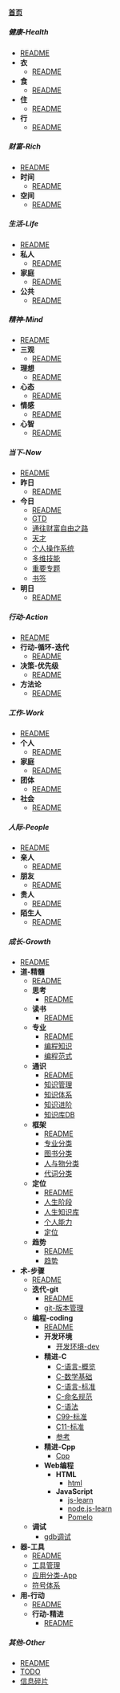 
#### [首页](?file=home-首页)

##### 健康-Health
- [README](?file=01-健康-Health/00-README "README")
- **衣**
    - [README](?file=01-健康-Health/01-衣/00-README "README")
- **食**
    - [README](?file=01-健康-Health/02-食/00-README "README")
- **住**
    - [README](?file=01-健康-Health/03-住/00-README "README")
- **行**
    - [README](?file=01-健康-Health/04-行/00-README "README")

##### 财富-Rich
- [README](?file=02-财富-Rich/00-README "README")
- **时间**
    - [README](?file=02-财富-Rich/01-时间/00-README "README")
- **空间**
    - [README](?file=02-财富-Rich/02-空间/00-README "README")

##### 生活-Life
- [README](?file=03-生活-Life/00-README "README")
- **私人**
    - [README](?file=03-生活-Life/01-私人/00-README "README")
- **家庭**
    - [README](?file=03-生活-Life/02-家庭/00-README "README")
- **公共**
    - [README](?file=03-生活-Life/03-公共/00-README "README")

##### 精神-Mind
- [README](?file=04-精神-Mind/00-README "README")
- **三观**
    - [README](?file=04-精神-Mind/01-三观/00-README "README")
- **理想**
    - [README](?file=04-精神-Mind/02-理想/00-README "README")
- **心态**
    - [README](?file=04-精神-Mind/03-心态/00-README "README")
- **情感**
    - [README](?file=04-精神-Mind/04-情感/00-README "README")
- **心智**
    - [README](?file=04-精神-Mind/05-心智/00-README "README")

##### 当下-Now
- [README](?file=05-当下-Now/00-README "README")
- **昨日**
    - [README](?file=05-当下-Now/01-昨日/00-README "README")
- **今日**
    - [README](?file=05-当下-Now/02-今日/00-README "README")
    - [GTD](?file=05-当下-Now/02-今日/01-GTD "GTD")
    - [通往财富自由之路](?file=05-当下-Now/02-今日/02-通往财富自由之路 "通往财富自由之路")
    - [天才](?file=05-当下-Now/02-今日/03-天才 "天才")
    - [个人操作系统](?file=05-当下-Now/02-今日/04-个人操作系统 "个人操作系统")
    - [多维技能](?file=05-当下-Now/02-今日/05-多维技能 "多维技能")
    - [重要专题](?file=05-当下-Now/02-今日/06-重要专题 "重要专题")
    - [书签](?file=05-当下-Now/02-今日/07-书签 "书签")
- **明日**
    - [README](?file=05-当下-Now/03-明日/00-README "README")

##### 行动-Action
- [README](?file=06-行动-Action/00-README "README")
- **行动-循环-迭代**
    - [README](?file=06-行动-Action/01-行动-循环-迭代/00-README "README")
- **决策-优先级**
    - [README](?file=06-行动-Action/02-决策-优先级/00-README "README")
- **方法论**
    - [README](?file=06-行动-Action/03-方法论/00-README "README")

##### 工作-Work
- [README](?file=07-工作-Work/00-README "README")
- **个人**
    - [README](?file=07-工作-Work/01-个人/00-README "README")
- **家庭**
    - [README](?file=07-工作-Work/02-家庭/00-README "README")
- **团体**
    - [README](?file=07-工作-Work/03-团体/00-README "README")
- **社会**
    - [README](?file=07-工作-Work/04-社会/00-README "README")

##### 人际-People
- [README](?file=08-人际-People/00-README "README")
- **亲人**
    - [README](?file=08-人际-People/01-亲人/00-README "README")
- **朋友**
    - [README](?file=08-人际-People/02-朋友/00-README "README")
- **贵人**
    - [README](?file=08-人际-People/03-贵人/00-README "README")
- **陌生人**
    - [README](?file=08-人际-People/04-陌生人/00-README "README")

##### 成长-Growth
- [README](?file=09-成长-Growth/00-README "README")
- **道-精髓**
    - [README](?file=09-成长-Growth/01-道-精髓/00-README "README")
    - **思考**
        - [README](?file=09-成长-Growth/01-道-精髓/01-思考/00-README "README")
    - **读书**
        - [README](?file=09-成长-Growth/01-道-精髓/02-读书/00-README "README")
    - **专业**
        - [README](?file=09-成长-Growth/01-道-精髓/03-专业/00-README "README")
        - [编程知识](?file=09-成长-Growth/01-道-精髓/03-专业/01-编程知识 "编程知识")
        - [编程范式](?file=09-成长-Growth/01-道-精髓/03-专业/02-编程范式 "编程范式")
    - **通识**
        - [README](?file=09-成长-Growth/01-道-精髓/04-通识/00-README "README")
        - [知识管理](?file=09-成长-Growth/01-道-精髓/04-通识/01-知识管理 "知识管理")
        - [知识体系](?file=09-成长-Growth/01-道-精髓/04-通识/02-知识体系 "知识体系")
        - [知识进阶](?file=09-成长-Growth/01-道-精髓/04-通识/03-知识进阶 "知识进阶")
        - [知识库DB](?file=09-成长-Growth/01-道-精髓/04-通识/04-知识库DB "知识库DB")
    - **框架**
        - [README](?file=09-成长-Growth/01-道-精髓/05-框架/00-README "README")
        - [专业分类](?file=09-成长-Growth/01-道-精髓/05-框架/01-专业分类 "专业分类")
        - [图书分类](?file=09-成长-Growth/01-道-精髓/05-框架/02-图书分类 "图书分类")
        - [人与物分类](?file=09-成长-Growth/01-道-精髓/05-框架/03-人与物分类 "人与物分类")
        - [代词分类](?file=09-成长-Growth/01-道-精髓/05-框架/04-代词分类 "代词分类")
    - **定位**
        - [README](?file=09-成长-Growth/01-道-精髓/06-定位/00-README "README")
        - [人生阶段](?file=09-成长-Growth/01-道-精髓/06-定位/01-人生阶段 "人生阶段")
        - [人生知识库](?file=09-成长-Growth/01-道-精髓/06-定位/02-人生知识库 "人生知识库")
        - [个人能力](?file=09-成长-Growth/01-道-精髓/06-定位/03-个人能力 "个人能力")
        - [定位](?file=09-成长-Growth/01-道-精髓/06-定位/04-定位 "定位")
    - **趋势**
        - [README](?file=09-成长-Growth/01-道-精髓/07-趋势/00-README "README")
        - [趋势](?file=09-成长-Growth/01-道-精髓/07-趋势/01-趋势 "趋势")
- **术-步骤**
    - [README](?file=09-成长-Growth/02-术-步骤/00-README "README")
    - **迭代-git**
        - [README](?file=09-成长-Growth/02-术-步骤/01-迭代-git/00-README "README")
        - [git-版本管理](?file=09-成长-Growth/02-术-步骤/01-迭代-git/01-git-版本管理 "git-版本管理")
    - **编程-coding**
        - [README](?file=09-成长-Growth/02-术-步骤/02-编程-coding/00-README "README")
        - **开发环境**
            - [开发环境-dev](?file=09-成长-Growth/02-术-步骤/02-编程-coding/01-开发环境/01-开发环境-dev "开发环境-dev")
        - **精进-C**
            - [C-语言-概览](?file=09-成长-Growth/02-术-步骤/02-编程-coding/02-精进-C/00-C-语言-概览 "C-语言-概览")
            - [C-数学基础](?file=09-成长-Growth/02-术-步骤/02-编程-coding/02-精进-C/01-C-数学基础 "C-数学基础")
            - [C-语言-标准](?file=09-成长-Growth/02-术-步骤/02-编程-coding/02-精进-C/02-C-语言-标准 "C-语言-标准")
            - [C-命名规范](?file=09-成长-Growth/02-术-步骤/02-编程-coding/02-精进-C/03-C-命名规范 "C-命名规范")
            - [C-语法](?file=09-成长-Growth/02-术-步骤/02-编程-coding/02-精进-C/04-C-语法 "C-语法")
            - [C99-标准](?file=09-成长-Growth/02-术-步骤/02-编程-coding/02-精进-C/05-C99-标准 "C99-标准")
            - [C11-标准](?file=09-成长-Growth/02-术-步骤/02-编程-coding/02-精进-C/06-C11-标准 "C11-标准")
            - [参考](?file=09-成长-Growth/02-术-步骤/02-编程-coding/02-精进-C/07-参考 "参考")
        - **精进-Cpp**
            - [Cpp](?file=09-成长-Growth/02-术-步骤/02-编程-coding/03-精进-Cpp/01-Cpp "Cpp")
        - **Web编程**
            - **HTML**
                - [html](?file=09-成长-Growth/02-术-步骤/02-编程-coding/04-Web编程/01-HTML/01-html "html")
            - **JavaScript**
                - [js-learn](?file=09-成长-Growth/02-术-步骤/02-编程-coding/04-Web编程/02-JavaScript/01-js-learn "js-learn")
                - [node.js-learn](?file=09-成长-Growth/02-术-步骤/02-编程-coding/04-Web编程/02-JavaScript/02-node.js-learn "node.js-learn")
                - [Pomelo](?file=09-成长-Growth/02-术-步骤/02-编程-coding/04-Web编程/02-JavaScript/03-Pomelo "Pomelo")
    - **调试**
        - [gdb调试](?file=09-成长-Growth/02-术-步骤/03-调试/01-gdb调试 "gdb调试")
- **器-工具**
    - [README](?file=09-成长-Growth/03-器-工具/00-README "README")
    - [工具管理](?file=09-成长-Growth/03-器-工具/02-工具管理 "工具管理")
    - [应用分类-App](?file=09-成长-Growth/03-器-工具/03-应用分类-App "应用分类-App")
    - [符号体系](?file=09-成长-Growth/03-器-工具/04-符号体系 "符号体系")
- **用-行动**
    - [README](?file=09-成长-Growth/04-用-行动/00-README "README")
    - **行动-精进**
        - [README](?file=09-成长-Growth/04-用-行动/01-行动-精进/00-README "README")

##### 其他-Other
- [README](?file=10-其他-Other/00-README "README")
- [TODO](?file=10-其他-Other/01-TODO "TODO")
- [信息碎片](?file=10-其他-Other/02-信息碎片 "信息碎片")
